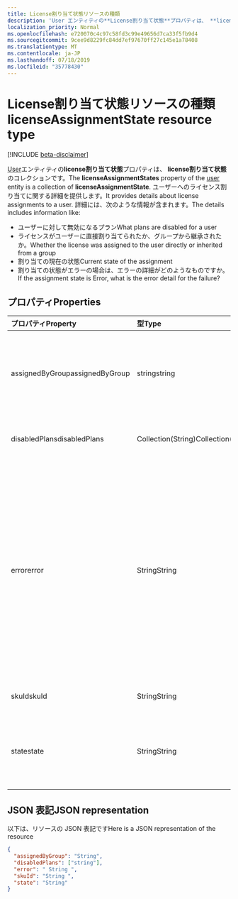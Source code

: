 ```yaml
---
title: License割り当て状態リソースの種類
description: 'User エンティティの**License割り当て状態**プロパティは、 **license割り当て状態**のコレクションです。 ユーザーへのライセンス割り当てに関する詳細を提供します。 詳細には、次のような情報が含まれます。  '
localization_priority: Normal
ms.openlocfilehash: e720070c4c97c58fd3c99e49656d7ca33f5fb9d4
ms.sourcegitcommit: 9cee9d8229fc84dd7ef97670ff27c145e1a78408
ms.translationtype: MT
ms.contentlocale: ja-JP
ms.lasthandoff: 07/18/2019
ms.locfileid: "35778430"
---
```

# <a name="licenseassignmentstate-resource-type"></a><span data-ttu-id="eb984-105">License割り当て状態リソースの種類</span><span class="sxs-lookup"><span data-stu-id="eb984-105">licenseAssignmentState resource type</span></span>

[!INCLUDE [beta-disclaimer](../../includes/beta-disclaimer.md)]

<span data-ttu-id="eb984-106">[User](user.md)エンティティの**license割り当て状態**プロパティは、 **license割り当て状態**のコレクションです。</span><span class="sxs-lookup"><span data-stu-id="eb984-106">The **licenseAssignmentStates** property of the [user](user.md) entity is a collection of **licenseAssignmentState**.</span></span> <span data-ttu-id="eb984-107">ユーザーへのライセンス割り当てに関する詳細を提供します。</span><span class="sxs-lookup"><span data-stu-id="eb984-107">It provides details about license assignments to a user.</span></span> <span data-ttu-id="eb984-108">詳細には、次のような情報が含まれます。</span><span class="sxs-lookup"><span data-stu-id="eb984-108">The details includes information like:</span></span>  

- <span data-ttu-id="eb984-109">ユーザーに対して無効になるプラン</span><span class="sxs-lookup"><span data-stu-id="eb984-109">What plans are disabled for a user</span></span>
- <span data-ttu-id="eb984-110">ライセンスがユーザーに直接割り当てられたか、グループから継承されたか。</span><span class="sxs-lookup"><span data-stu-id="eb984-110">Whether the license was assigned to the user directly or inherited from a group</span></span>
- <span data-ttu-id="eb984-111">割り当ての現在の状態</span><span class="sxs-lookup"><span data-stu-id="eb984-111">Current state of the assignment</span></span>
- <span data-ttu-id="eb984-112">割り当ての状態がエラーの場合は、エラーの詳細がどのようなものですか。</span><span class="sxs-lookup"><span data-stu-id="eb984-112">If the assignment state is Error, what is the error detail for the failure?</span></span> 


## <a name="properties"></a><span data-ttu-id="eb984-113">プロパティ</span><span class="sxs-lookup"><span data-stu-id="eb984-113">Properties</span></span>
| <span data-ttu-id="eb984-114">プロパティ</span><span class="sxs-lookup"><span data-stu-id="eb984-114">Property</span></span>     | <span data-ttu-id="eb984-115">型</span><span class="sxs-lookup"><span data-stu-id="eb984-115">Type</span></span>   |<span data-ttu-id="eb984-116">説明</span><span class="sxs-lookup"><span data-stu-id="eb984-116">Description</span></span>|
|:---------------|:--------|:----------|
|<span data-ttu-id="eb984-117">assignedByGroup</span><span class="sxs-lookup"><span data-stu-id="eb984-117">assignedByGroup</span></span>|<span data-ttu-id="eb984-118">string</span><span class="sxs-lookup"><span data-stu-id="eb984-118">string</span></span>|<span data-ttu-id="eb984-119">このライセンスを割り当てるグループの id。</span><span class="sxs-lookup"><span data-stu-id="eb984-119">The id of the group that assigns this license.</span></span> <span data-ttu-id="eb984-120">割り当てが直接割り当てられたライセンスの場合、このフィールドは Null になります。</span><span class="sxs-lookup"><span data-stu-id="eb984-120">If the assignment is a direct-assigned license, this field will be Null.</span></span> <span data-ttu-id="eb984-121">読み取り専用です。</span><span class="sxs-lookup"><span data-stu-id="eb984-121">Read-Only.</span></span>|
|<span data-ttu-id="eb984-122">disabledPlans</span><span class="sxs-lookup"><span data-stu-id="eb984-122">disabledPlans</span></span>|<span data-ttu-id="eb984-123">Collection(String)</span><span class="sxs-lookup"><span data-stu-id="eb984-123">Collection(String)</span></span>|<span data-ttu-id="eb984-124">この割り当てで無効になっているサービスプラン。</span><span class="sxs-lookup"><span data-stu-id="eb984-124">The service plans that are disabled in this assignment.</span></span> <span data-ttu-id="eb984-125">読み取り専用です。</span><span class="sxs-lookup"><span data-stu-id="eb984-125">Read-Only.</span></span>|
|<span data-ttu-id="eb984-126">error</span><span class="sxs-lookup"><span data-stu-id="eb984-126">error</span></span>|<span data-ttu-id="eb984-127">String</span><span class="sxs-lookup"><span data-stu-id="eb984-127">String</span></span>|<span data-ttu-id="eb984-128">ライセンスの割り当てエラーエラー。</span><span class="sxs-lookup"><span data-stu-id="eb984-128">License assignment failure error.</span></span> <span data-ttu-id="eb984-129">ライセンスが正常に割り当てられた場合、このフィールドは Null になります。</span><span class="sxs-lookup"><span data-stu-id="eb984-129">If the license is assigned successfully, this field will be Null.</span></span> <span data-ttu-id="eb984-130">読み取り専用です。</span><span class="sxs-lookup"><span data-stu-id="eb984-130">Read-Only.</span></span> <span data-ttu-id="eb984-131">可能な値`CountViolation`: `MutuallyExclusiveViolation`、 `DependencyViolation` `ProhibitedInUsageLocationViolation` `UniquenessViolation`、、、、 `Others`。</span><span class="sxs-lookup"><span data-stu-id="eb984-131">Possible values: `CountViolation`, `MutuallyExclusiveViolation`, `DependencyViolation`, `ProhibitedInUsageLocationViolation`, `UniquenessViolation`, and `Others`.</span></span> <span data-ttu-id="eb984-132">ライセンス割り当てエラーを特定して解決する方法について[は、こちら](https://docs.microsoft.com/azure/active-directory/users-groups-roles/licensing-groups-resolve-problems)を参照してください。</span><span class="sxs-lookup"><span data-stu-id="eb984-132">For more information on how to identify and resolve license assignment errors see [here](https://docs.microsoft.com/azure/active-directory/users-groups-roles/licensing-groups-resolve-problems).</span></span>|
|<span data-ttu-id="eb984-133">skuId</span><span class="sxs-lookup"><span data-stu-id="eb984-133">skuId</span></span>|<span data-ttu-id="eb984-134">String</span><span class="sxs-lookup"><span data-stu-id="eb984-134">String</span></span>|<span data-ttu-id="eb984-135">SKU の一意識別子。</span><span class="sxs-lookup"><span data-stu-id="eb984-135">The unique identifier for the SKU.</span></span> <span data-ttu-id="eb984-136">読み取り専用です。</span><span class="sxs-lookup"><span data-stu-id="eb984-136">Read-Only.</span></span>|
|<span data-ttu-id="eb984-137">state</span><span class="sxs-lookup"><span data-stu-id="eb984-137">state</span></span>|<span data-ttu-id="eb984-138">String</span><span class="sxs-lookup"><span data-stu-id="eb984-138">String</span></span>|<span data-ttu-id="eb984-139">この割り当ての現在の状態を示します。</span><span class="sxs-lookup"><span data-stu-id="eb984-139">Indicate the current state of this assignment.</span></span> <span data-ttu-id="eb984-140">読み取り専用です。</span><span class="sxs-lookup"><span data-stu-id="eb984-140">Read-Only.</span></span> <span data-ttu-id="eb984-141">使用可能な値: Active、ActiveWithError、Disabled、および Error。</span><span class="sxs-lookup"><span data-stu-id="eb984-141">Possible values: Active, ActiveWithError, Disabled and Error.</span></span>|

## <a name="json-representation"></a><span data-ttu-id="eb984-142">JSON 表記</span><span class="sxs-lookup"><span data-stu-id="eb984-142">JSON representation</span></span>

<span data-ttu-id="eb984-143">以下は、リソースの JSON 表記です</span><span class="sxs-lookup"><span data-stu-id="eb984-143">Here is a JSON representation of the resource</span></span>

<!-- {
  "blockType": "resource",
  "keyProperty": "id",
  "@odata.type": "microsoft.graph.licenseAssignmentState"
}-->
```json
{
  "assignedByGroup": "String",
  "disabledPlans": ["string"],
  "error": " String ",  
  "skuId": "String ",
  "state": "String"
}

```
